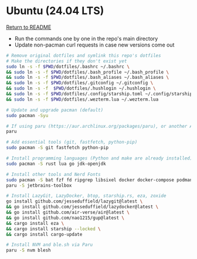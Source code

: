 # Ubuntu (24.04 LTS)

[Return to README](./README.md)

- Run the commands one by one in the repo's main directory
- Update non-pacman curl requests in case new versions come out

```bash
# Remove original dotfiles and symlink this repo's dotfiles
# Make the directories if they don't exist yet
sudo ln -s -f $PWD/dotfiles/.bashrc ~/.bashrc \
&& sudo ln -s -f $PWD/dotfiles/.bash_profile ~/.bash_profile \
&& sudo ln -s -f $PWD/dotfiles/.bash_aliases ~/.bash_aliases \
&& sudo ln -s -f $PWD/dotfiles/.gitconfig ~/.gitconfig \
&& sudo ln -s -f  $PWD/dotfiles/.hushlogin ~/.hushlogin \
&& sudo ln -s -f $PWD/dotfiles/.config/starship.toml ~/.config/starship.toml \
&& sudo ln -s -f $PWD/dotfiles/.wezterm.lua ~/.wezterm.lua
```

```bash
# Update and upgrade pacman (default)
sudo pacman -Syu
```

```bash
# If using paru (https://aur.archlinux.org/packages/paru), or another AUR helper (look it up)
paru
```

```bash
# Add essential tools (git, fastfetch, python-pip)
sudo pacman -S git fastfetch python-pip
```

```bash
# Install programming languages (Python and make are already installed)
sudo pacman -S rust lua go jdk-openjdk
```

```bash
# Install other tools and Nerd Fonts
sudo pacman -S bat fzf fd ripgrep libsixel docker docker-compose podman cmake neovim putty wezterm zellij nerd-fonts
paru -S jetbrains-toolbox
```

```bash
# Install LazyGit, LazyDocker, btop, starship.rs, eza, zoxide
go install github.com/jesseduffield/lazygit@latest \
&& go install github.com/jesseduffield/lazydocker@latest \
&& go install github.com/air-verse/air@latest \
&& go install github.com/nao1215/gup@latest \
&& cargo install eza \
&& cargo install starship --locked \
&& cargo install cargo-update
```

```bash
# Install NVM and ble.sh via Paru
paru -S nvm blesh
```
